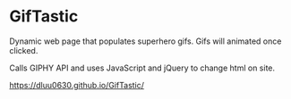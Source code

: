 # GifTastic

Dynamic web page that populates superhero gifs. Gifs will animated once clicked.

Calls GIPHY API and uses JavaScript and jQuery to change html on site.

https://dluu0630.github.io/GifTastic/